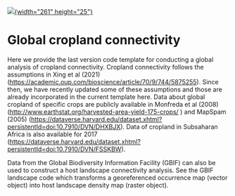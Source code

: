 [![](https://github.com/GarrettLab/CroplandConnectivity/actions/workflows/pages/pages-build-deployment/badge.svg?branch=main){width="261" height="25"}](https://github.com/GarrettLab/CroplandConnectivity/actions/workflows/pages/pages-build-deployment)

# Global cropland connectivity

Here we provide the last version code template for conducting a global analysis of cropland connectivity. Cropland connectivity follows the assumptions in Xing et al (2021) (<https://academic.oup.com/bioscience/article/70/9/744/5875255>). Since then, we have recently updated some of these assumptions and those are already incorporated in the current template here. Data about global cropland of specific crops are publicly available in Monfreda et al (2008) (<http://www.earthstat.org/harvested-area-yield-175-crops/> ) and MapSpam (2005) (<https://dataverse.harvard.edu/dataset.xhtml?persistentId=doi:10.7910/DVN/DHXBJX>). Data of cropland in Subsaharan Africa is also available for 2017 (<https://dataverse.harvard.edu/dataset.xhtml?persistentId=doi:10.7910/DVN/FSSKBW>).

Data from the Global Biodiversity Information Facility (GBIF) can also be used to construct a host landscape connectivity analysis. See the GBIF landscape code which transforms a georeferenced occurrence map (vector object) into host landscape density map (raster object).
